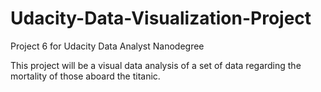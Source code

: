 # Udacity-Data-Visualization-Project
Project 6 for Udacity Data Analyst Nanodegree

This project will be a visual data analysis of a set of data regarding the mortality of those aboard the titanic.
